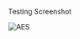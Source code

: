 Testing Screenshot


![AES](https://github.com/bhaskarvora/Automatic-Essay-Scoring-using-LSTM-networks/assets/84896867/7190e1fd-d034-4b6f-b651-51ef21af6cb7)
